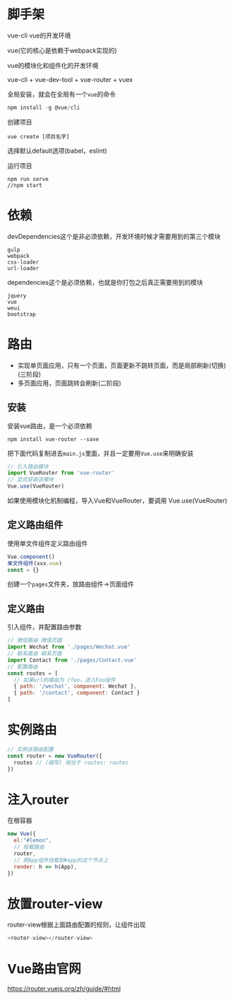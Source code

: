 # 脚手架

vue-cli vue的开发环境

vue(它的核心是依赖于webpack实现的)

vue的模块化和组件化的开发环境


vue-cli + vue-dev-tool + vue-router + vuex

全局安装，就会在全局有一个`vue`的命令

```js
npm install -g @vue/cli
```

创建项目
```
vue create [项目名字]
```
选择默认default选项(babel，eslint)

运行项目
```
npm run serve
//npm start
```

# 依赖

devDependencies这个是非必须依赖，开发环境时候才需要用到的第三个模块
```
gulp
webpack
css-loader
url-loader
```

dependencies这个是必须依赖，也就是你打包之后真正需要用到的模块
```
jquery
vue
weui
bootstrap
```

# 路由

- 实现单页面应用，只有一个页面，页面更新不跳转页面，而是局部刷新(切换)(三阶段)
- 多页面应用，页面跳转会刷新(二阶段)

## 安装

安装vue路由，是一个必须依赖
```
npm install vue-router --save
```
把下面代码复制进去`main.js`里面，并且一定要用`Vue.use`来明确安装
```js
// 引入路由模块
import VueRouter from 'vue-router'
// 显式安装该模块
Vue.use(VueRouter)
```
如果使用模块化机制编程，导入Vue和VueRouter，要调用 Vue.use(VueRouter)

## 定义路由组件

使用单文件组件定义路由组件
```js
Vue.component()
单文件组件(xxx.vue)
const = {}
```
创建一个`pages`文件夹，放路由组件->页面组件

## 定义路由

引入组件，并配置路由参数
```js
// 微信路由 微信页面
import Wechat from './pages/Wechat.vue'
// 联系路由 联系页面
import Contact from './pages/Contact.vue'
// 配置路由
const routes = [
  // 如果url的路由为 /foo，进入Foo组件
  { path: '/wechat', component: Wechat },
  { path: '/contact', component: Contact }
]
```

# 实例路由

```js
// 实例该路由配置
const router = new VueRouter({
  routes // (缩写) 相当于 routes: routes
})
```

# 注入router

在根容器
```js
new Vue({
  el:"#lemon",
  // 挂载路由
  router,
  // 把App组件挂载到#app的这个节点上
  render: h => h(App),
})
```

# 放置router-view

router-view根据上面路由配置的规则，让组件出现
```js
<router-view></router-view>
```

# Vue路由官网

https://router.vuejs.org/zh/guide/#html